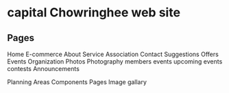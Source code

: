 # capital Chowringhee web site

## Pages

Home
E-commerce
About
Service
Association
Contact
Suggestions
Offers
Events
Organization
Photos
Photography
    members
    events
    upcoming events
    contests
Announcements

Planning
Areas
Components
Pages
Image gallary
